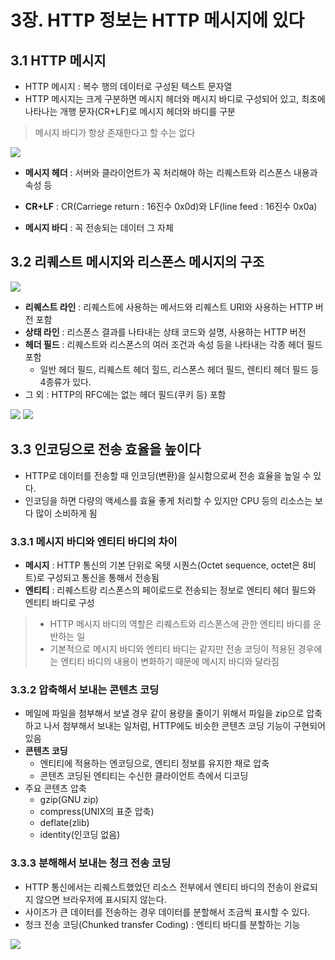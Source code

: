 # 3장. HTTP 정보는 HTTP 메시지에 있다
## 3.1 HTTP 메시지
- HTTP 메시지 : 복수 행의 데이터로 구성된 텍스트 문자열
- HTTP 메시지는 크게 구분하면 메시지 헤더와 메시지 바디로 구성되어 있고, 최초에 나타나는 개행 문자(CR+LF)로 메시지 헤더와 바디를 구분

> 메시지 바디가 항상 존재한다고 할 수는 없다

![](https://blog.kakaocdn.net/dn/bviYxW/btrHSA7bZEf/EnsoTYRPaBd7GxMMiZGCrk/img.png)

- **메시지 헤더** : 서버와 클라이언트가 꼭 처리해야 하는 리퀘스트와 리스폰스 내용과 속성 등

- **CR+LF** : CR(Carriege return : 16진수 0x0d)와 LF(line feed : 16진수 0x0a)

- **메시지 바디** : 꼭 전송되는 데이터 그 자체

## 3.2 리퀘스트 메시지와 리스폰스 메시지의 구조

![](https://velog.velcdn.com/images%2Fanhesu11%2Fpost%2Ff9934c03-a615-41ff-8862-219629fb0aee%2Fimage.png)

- **리퀘스트 라인** : 리퀘스트에 사용하는 메서드와 리퀘스트 URI와 사용하는 HTTP 버전 포함
- **상태 라인** : 리스폰스 결과를 나타내는 상태 코드와 설명, 사용하는 HTTP 버전
- **헤더 필드** : 리퀘스트와 리스폰스의 여러 조건과 속성 등을 나타내는 각종 헤더 필드 포함
  - 일반 헤더 필드, 리퀘스트 헤더 힐드, 리스폰스 헤더 필드, 렌티티 헤더 필드 등 4종류가 있다.
- 그 외 : HTTP의 RFC에는 없는 헤더 필드(쿠키 등) 포함

![](https://developer.mozilla.org/ko/docs/Web/HTTP/Messages/http_request_headers3.png)
![](https://developer.mozilla.org/ko/docs/Web/HTTP/Messages/http_response_headers3.png)

## 3.3 인코딩으로 전송 효율을 높이다
- HTTP로 데이터를 전송할 때 인코딩(변환)을 실시함으로써 전송 효율을 높일 수 있다.
- 인코딩을 하면 다량의 액세스를 효율 좋게 처리할 수 있지만 CPU 등의 리소스는 보다 많이 소비하게 됨
### 3.3.1 메시지 바디와 엔티티 바디의 차이
- **메시지** : HTTP 통신의 기본 단위로 옥텟 시퀀스(Octet sequence, octet은 8비트)로 구성되고 통신을 통해서 전송됨
- **엔티티** : 리퀘스트랑 리스폰스의 페이로드로 전송되는 정보로 엔티티 헤더 필드와 엔티티 바디로 구성

> - HTTP 메시지 바디의 역할은 리퀘스트와 리스폰스에 관한 엔티티 바디를 운반하는 일
> - 기본적으로 메시지 바디와 엔티티 바디는 같지만 전송 코딩이 적용된 경우에는 엔티티 바디의 내용이 변화하기 때문에 메시지 바디와 달라짐

### 3.3.2 압축해서 보내는 콘텐츠 코딩
- 메일에 파일을 첨부해서 보낼 경우 같이 용량을 줄이기 위해서 파일을 zip으로 압축하고 나서 첨부해서 보내는 일처럼, HTTP에도 비슷한 콘텐츠 코딩 기능이 구현되어 있음
- **콘텐츠 코딩**
  - 엔티티에 적용하는 엔코딩으로, 엔티티 정보를 유지한 채로 압축
  - 콘텐츠 코딩된 엔티티는 수신한 클라이언트 측에서 디코딩
- 주요 콘텐츠 압축
  - gzip(GNU zip)
  - compress(UNIX의 표준 압축)
  - deflate(zlib)
  - identity(인코딩 없음)
### 3.3.3 분해해서 보내는 청크 전송 코딩
- HTTP 통신에서는 리퀘스트했었던 리소스 전부에서 엔티티 바디의 전송이 완료되지 않으면 브라우저에 표시되지 않는다.
- 사이즈가 큰 데이터를 전송하는 경우 데이터를 분할해서 조금씩 표시할 수 있다.
- 청크 전송 코딩(Chunked transfer Coding) : 엔티티 바디를 분할하는 기능

![](https://bunnyacademy.b-cdn.net/vgGCR-What-Is-HTTP-Chunked-Encoding.png)
